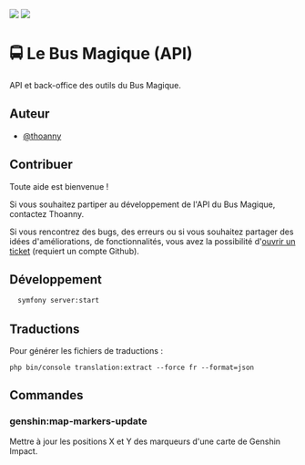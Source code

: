 ![](https://img.shields.io/github/last-commit/thoanny/lebusmagique-api?style=for-the-badge)
![](https://img.shields.io/github/issues/thoanny/lebusmagique-api?style=for-the-badge)

# 🚍 Le Bus Magique (API)

API et back-office des outils du Bus Magique.

## Auteur

- [@thoanny](https://github.com/thoanny)

## Contribuer

Toute aide est bienvenue ! 

Si vous souhaitez partiper au développement de l'API du Bus Magique, contactez Thoanny. 

Si vous rencontrez des bugs, des erreurs ou si vous souhaitez partager des idées d'améliorations, de fonctionnalités, vous avez la possibilité d'[ouvrir un ticket](https://github.com/thoanny/lebusmagique-api/issues) (requiert un compte Github).
## Développement

```bash
  symfony server:start
```
## Traductions

Pour générer les fichiers de traductions :

``php bin/console translation:extract --force fr --format=json``

## Commandes

### genshin:map-markers-update

Mettre à jour les positions X et Y des marqueurs d'une carte de Genshin Impact.